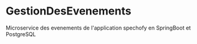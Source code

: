 # GestionDesEvenements
Microservice des evenements de l'application spechofy en SpringBoot et PostgreSQL
